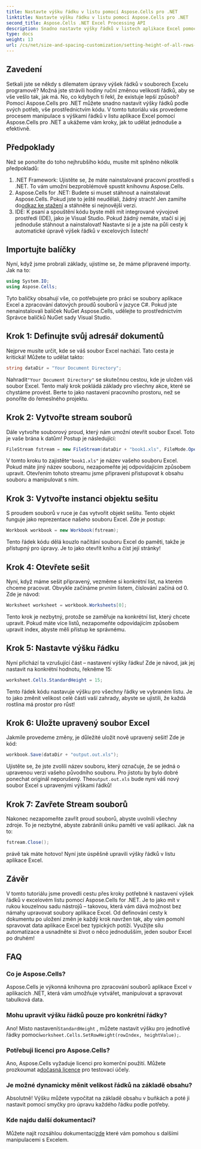 ```yaml
---
title: Nastavte výšku řádku v listu pomocí Aspose.Cells pro .NET
linktitle: Nastavte výšku řádku v listu pomocí Aspose.Cells pro .NET
second_title: Aspose.Cells .NET Excel Processing API
description: Snadno nastavte výšky řádků v listech aplikace Excel pomocí Aspose.Cells pro .NET. Postupujte podle našeho komplexního průvodce, kde najdete podrobné pokyny.
type: docs
weight: 13
url: /cs/net/size-and-spacing-customization/setting-height-of-all-rows-in-worksheet/
---
```

## Zavedení
Setkali jste se někdy s dilematem úpravy výšek řádků v souborech Excelu programově? Možná jste strávili hodiny ruční změnou velikosti řádků, aby se vše vešlo tak, jak má. No, co kdybych ti řekl, že existuje lepší způsob? Pomocí Aspose.Cells pro .NET můžete snadno nastavit výšky řádků podle svých potřeb, vše prostřednictvím kódu. V tomto tutoriálu vás provedeme procesem manipulace s výškami řádků v listu aplikace Excel pomocí Aspose.Cells pro .NET a ukážeme vám kroky, jak to udělat jednoduše a efektivně.
## Předpoklady
Než se ponoříte do toho nejhrubšího kódu, musíte mít splněno několik předpokladů:
1. .NET Framework: Ujistěte se, že máte nainstalované pracovní prostředí s .NET. To vám umožní bezproblémově spustit knihovnu Aspose.Cells.
2.  Aspose.Cells for .NET: Budete si muset stáhnout a nainstalovat Aspose.Cells. Pokud jste to ještě neudělali, žádný strach! Jen zamiřte do[odkaz ke stažení](https://releases.aspose.com/cells/net/) a stáhněte si nejnovější verzi.
3. IDE: K psaní a spouštění kódu byste měli mít integrované vývojové prostředí (IDE), jako je Visual Studio. Pokud žádný nemáte, stačí si jej jednoduše stáhnout a nainstalovat!
Nastavte si je a jste na půli cesty k automatické úpravě výšek řádků v excelových listech!
## Importujte balíčky
Nyní, když jsme probrali základy, ujistíme se, že máme připravené importy. Jak na to:
```csharp
using System.IO;
using Aspose.Cells;
```
Tyto balíčky obsahují vše, co potřebujete pro práci se soubory aplikace Excel a zpracování datových proudů souborů v jazyce C#. Pokud jste nenainstalovali balíček NuGet Aspose.Cells, udělejte to prostřednictvím Správce balíčků NuGet sady Visual Studio.
## Krok 1: Definujte svůj adresář dokumentů
Nejprve musíte určit, kde se váš soubor Excel nachází. Tato cesta je kritická! Můžete to udělat takto:
```csharp
string dataDir = "Your Document Directory";
```
 Nahradit`"Your Document Directory"` se skutečnou cestou, kde je uložen váš soubor Excel. Tento malý krok pokládá základy pro všechny akce, které se chystáme provést. Berte to jako nastavení pracovního prostoru, než se ponoříte do řemeslného projektu.
## Krok 2: Vytvořte stream souborů
Dále vytvořte souborový proud, který nám umožní otevřít soubor Excel. Toto je vaše brána k datům! Postup je následující:
```csharp
FileStream fstream = new FileStream(dataDir + "book1.xls", FileMode.Open);
```
 V tomto kroku to zajistěte`"book1.xls"` je název vašeho souboru Excel. Pokud máte jiný název souboru, nezapomeňte jej odpovídajícím způsobem upravit. Otevřením tohoto streamu jsme připraveni přistupovat k obsahu souboru a manipulovat s ním.
## Krok 3: Vytvořte instanci objektu sešitu
S proudem souborů v ruce je čas vytvořit objekt sešitu. Tento objekt funguje jako reprezentace našeho souboru Excel. Zde je postup:
```csharp
Workbook workbook = new Workbook(fstream);
```
Tento řádek kódu dělá kouzlo načítání souboru Excel do paměti, takže je přístupný pro úpravy. Je to jako otevřít knihu a číst její stránky!
## Krok 4: Otevřete sešit
Nyní, když máme sešit připravený, vezměme si konkrétní list, na kterém chceme pracovat. Obvykle začínáme prvním listem, číslování začíná od 0. Zde je návod:
```csharp
Worksheet worksheet = workbook.Worksheets[0];
```
Tento krok je nezbytný, protože se zaměřuje na konkrétní list, který chcete upravit. Pokud máte více listů, nezapomeňte odpovídajícím způsobem upravit index, abyste měli přístup ke správnému.
## Krok 5: Nastavte výšku řádku
Nyní přichází ta vzrušující část – nastavení výšky řádku! Zde je návod, jak jej nastavit na konkrétní hodnotu, řekněme 15:
```csharp
worksheet.Cells.StandardHeight = 15;
```
Tento řádek kódu nastavuje výšku pro všechny řádky ve vybraném listu. Je to jako změnit velikost celé části vaší zahrady, abyste se ujistili, že každá rostlina má prostor pro růst!
## Krok 6: Uložte upravený soubor Excel
Jakmile provedeme změny, je důležité uložit nově upravený sešit! Zde je kód:
```csharp
workbook.Save(dataDir + "output.out.xls");
```
 Ujistěte se, že jste zvolili název souboru, který označuje, že se jedná o upravenou verzi vašeho původního souboru. Pro jistotu by bylo dobré ponechat originál neporušený. The`output.out.xls` bude nyní váš nový soubor Excel s upravenými výškami řádků!
## Krok 7: Zavřete Stream souborů
Nakonec nezapomeňte zavřít proud souborů, abyste uvolnili všechny zdroje. To je nezbytné, abyste zabránili úniku paměti ve vaší aplikaci. Jak na to:
```csharp
fstream.Close();
```
právě tak máte hotovo! Nyní jste úspěšně upravili výšky řádků v listu aplikace Excel.
## Závěr
V tomto tutoriálu jsme provedli cestu přes kroky potřebné k nastavení výšek řádků v excelovém listu pomocí Aspose.Cells for .NET. Je to jako mít v rukou kouzelnou sadu nástrojů – takovou, která vám dává možnost bez námahy upravovat soubory aplikace Excel. Od definování cesty k dokumentu po uložení změn je každý krok navržen tak, aby vám pomohl spravovat data aplikace Excel bez typických potíží. Využijte sílu automatizace a usnadněte si život o něco jednodušším, jeden soubor Excel po druhém!
## FAQ
### Co je Aspose.Cells?
Aspose.Cells je výkonná knihovna pro zpracování souborů aplikace Excel v aplikacích .NET, která vám umožňuje vytvářet, manipulovat a spravovat tabulková data.
### Mohu upravit výšku řádků pouze pro konkrétní řádky?
 Ano! Místo nastavení`StandardHeight` , můžete nastavit výšku pro jednotlivé řádky pomocí`worksheet.Cells.SetRowHeight(rowIndex, heightValue);`.
### Potřebuji licenci pro Aspose.Cells?
 Ano, Aspose.Cells vyžaduje licenci pro komerční použití. Můžete prozkoumat a[dočasná licence](https://purchase.aspose.com/temporary-license/) pro testovací účely.
### Je možné dynamicky měnit velikost řádků na základě obsahu?
Absolutně! Výšku můžete vypočítat na základě obsahu v buňkách a poté ji nastavit pomocí smyčky pro úpravu každého řádku podle potřeby.
### Kde najdu další dokumentaci?
 Můžete najít rozsáhlou dokumentaci[zde](https://reference.aspose.com/cells/net/) které vám pomohou s dalšími manipulacemi s Excelem.